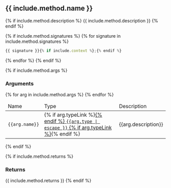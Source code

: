 ## {{ include.method.name }}

{% if include.method.description %}
{{ include.method.description }}
{% endif %}

{% if include.method.signatures %}
{% for signature in include.method.signatures %}
```js
{{ signature }}{% if include.context %};{% endif %}
```
{% endfor %}
{% endif %}

{% if include.method.args %}
### Arguments
<table class="bp3-html-table bp3-html-table-striped" style="width: 100%">
  <thead>
    <tr>
      <td>
        Name
      </td>
      <td>
        Type
      </td>
      <td>
        Description
      </td>
    </tr>
  </thead>
  <tbody>
    {% for arg in include.method.args %}
    <tr>
      <td>
        <code>{{arg.name}}</code>
      </td>
      <td>
        {% if arg.typeLink %}<a href="{{arg.typeLink}}">{% endif %}
        <code>{{arg.type | escape }}</code>
        {% if arg.typeLink %}</a>{% endif %}
      </td>
      <td>
        {{arg.description}}
      </td>
    </tr>
    {% endfor %}
  </tbody>
</table>
{% endif %}

{% if include.method.returns %}
### Returns
{{ include.method.returns }}
{% endif %}
